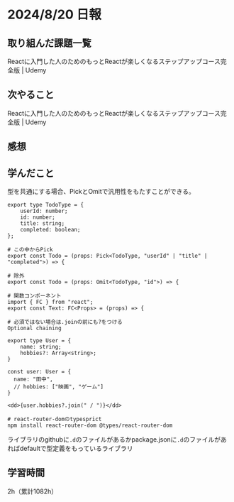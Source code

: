 # 2024/8/20 日報
## 取り組んだ課題一覧
Reactに入門した人のためのもっとReactが楽しくなるステップアップコース完全版 | Udemy

## 次やること
Reactに入門した人のためのもっとReactが楽しくなるステップアップコース完全版 | Udemy

## 感想



## 学んだこと
型を共通にする場合、PickとOmitで汎用性をもたすことができる。
```
export type TodoType = {
    userId: number;
    id: number;
    title: string;
    completed: boolean;
};

# この中からPick
export const Todo = (props: Pick<TodoType, "userId" | "title" | "completed">) => {

# 除外
export const Todo = (props: Omit<TodoType, "id">) => {

# 関数コンポーネント
import { FC } from "react";
export const Text: FC<Props> = (props) => {

# 必須ではない場合は.joinの前にも?をつける
Optional chaining

export type User = {
    name: string;
    hobbies?: Array<string>;
}

const user: User = {
  name: "田中",
  // hobbies: ["映画", "ゲーム"]
}

<dd>{user.hobbies?.join(" / ")}</dd>

# react-router-domのtypesprict
npm install react-router-dom @types/react-router-dom
```

ライブラリのgithubに`.d`のファイルがあるかpackage.jsonに`.d`のファイルがあればdefaultで型定義をもっているライブラリ


## 学習時間
2h（累計1082h）
